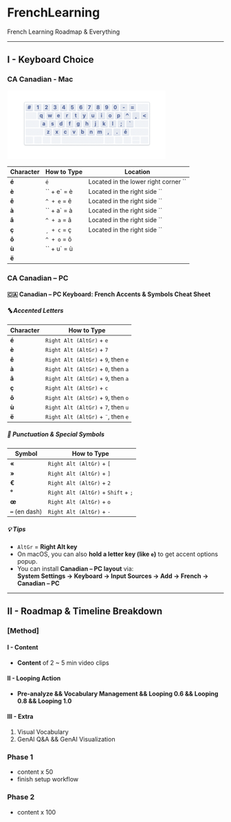 # FrenchLearning
French Learning Roadmap &amp; Everything

---

## I - Keyboard Choice

### CA Canadian - Mac

![](./assets/CA_French_Keyboard_Layout.png)

| Character | How to Type | Location                             |
| --------- | ----------- | ------------------------------------ |
| **é**     | `é`         | Located in the lower right corner `` |
| **è**     | `` + e` = è | Located in the right side ``         |
| **ê**     | `^ + e` = ê | Located in the right side ``         |
| **à**     | `` + a` = à | Located in the right side ``         |
| **â**     | `^ + a` = â | Located in the right side ``         |
| **ç**     | `¸ + c` = ç | Located in the right side ``         |
| **ô**     | `^ + o` = ô |                                      |
| **ù**     | `` + u` = ù |                                      |
| **ë**     |             |                                      |

### CA Canadian – PC

#### 🇨🇦 Canadian – PC Keyboard: French Accents & Symbols Cheat Sheet

##### 🔤 Accented Letters

| Character | How to Type                         |
| --------- | ----------------------------------- |
| **é**     | `Right Alt (AltGr)` + `e`           |
| **è**     | `Right Alt (AltGr)` + `7`           |
| **ê**     | `Right Alt (AltGr)` + `9`, then `e` |
| **à**     | `Right Alt (AltGr)` + `0`, then `a` |
| **â**     | `Right Alt (AltGr)` + `9`, then `a` |
| **ç**     | `Right Alt (AltGr)` + `c`           |
| **ô**     | `Right Alt (AltGr)` + `9`, then `o` |
| **ù**     | `Right Alt (AltGr)` + `7`, then `u` |
| **ë**     | `Right Alt (AltGr)` + `¨`, then `e` |

##### 🧠 Punctuation & Special Symbols

| Symbol          | How to Type                         |
| --------------- | ----------------------------------- |
| **«**           | `Right Alt (AltGr)` + `[`           |
| **»**           | `Right Alt (AltGr)` + `]`           |
| **€**           | `Right Alt (AltGr)` + `2`           |
| **°**           | `Right Alt (AltGr)` + `Shift` + `;` |
| **œ**           | `Right Alt (AltGr)` + `o`           |
| **–** (en dash) | `Right Alt (AltGr)` + `-`           |

##### 💡 Tips

- `AltGr` = **Right Alt key**
- On macOS, you can also **hold a letter key (like `e`)** to get accent options popup.
- You can install **Canadian – PC layout** via:  
  **System Settings → Keyboard → Input Sources → Add → French → Canadian – PC**

---

## II - Roadmap & Timeline Breakdown

### [Method]

#### I - Content

- **Content** of 2 ~ 5 min video clips

#### II - Looping Action

* **Pre-analyze && Vocabulary Management && Looping 0.6 && Looping 0.8 && Looping 1.0**

#### III - Extra

1. Visual Vocabulary
2. GenAI Q&A && GenAI Visualization

### Phase 1

* content x 50
* finish setup workflow

### Phase 2

* content x 100

